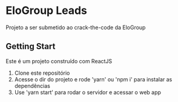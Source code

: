 # EloGroup Leads

Projeto a ser submetido ao crack-the-code da EloGroup

## Getting Start

Este é um projeto construído com ReactJS

1. Clone este repositório
2. Acesse o dir do projeto e rode 'yarn' ou 'npm i' para instalar as dependências
3. Use 'yarn start' para rodar o servidor e acessar o web app
